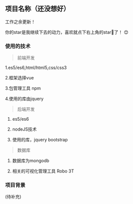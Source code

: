 ## 项目名称（还没想好）

工作之余更新！

你的star是我继续下去的动力，喜欢就点下右上角的star🌟了！ :blush:

### 使用的技术

> 前端开发

1.es5/es6,html/html5,css/css3

2.框架选择vue

3.包管理工具  npm

4.使用的库由jquery

> 后端开发

1. es5/es6

2. nodeJS技术

3. 使用的库，jquery bootstrap

> 数据库

1. 数据库为mongodb

2. 相关的可视化管理工具 Robo 3T


### 项目背景

(待补充)

